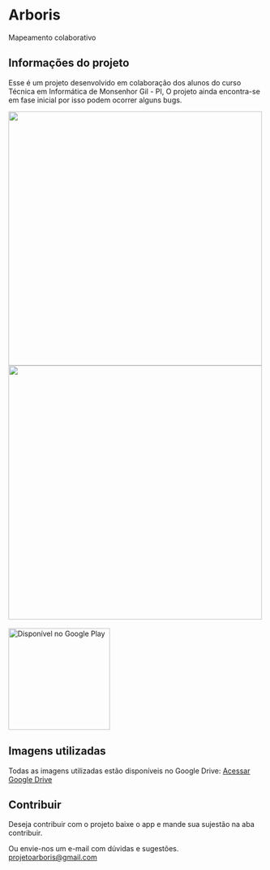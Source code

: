 # Arboris

Mapeamento colaborativo

## Informações do projeto

Esse é um projeto desenvolvido em colaboração dos alunos do curso Técnica em Informática de Monsenhor Gil - PI,
O projeto ainda encontra-se em fase inicial por isso podem ocorrer alguns bugs.

<div>
<img src="https://i.imgur.com/no6xzrF.png" height="500">
<img src="https://i.imgur.com/8Z8zi38.png" height="500">
</div>
<br>
<a href="https://play.google.com/store/apps/details?id=app.br.eco.arboris" target="_blank"><img alt="Disponível no Google Play" src="https://i.imgur.com/XzW5pwv.png" width="200"></a>

## Imagens utilizadas 

Todas as imagens utilizadas estão disponíveis no Google Drive:
[Acessar Google Drive](https://drive.google.com/drive/folders/1QuQ-9eSuAs0UYsxOFNTdGnxSXXHFJKuf)


## Contribuir

Deseja contribuir com o projeto baixe o app e mande sua sujestão na aba contribuir.

Ou envie-nos um e-mail com dúvidas e sugestões. projetoarboris@gmail.com
